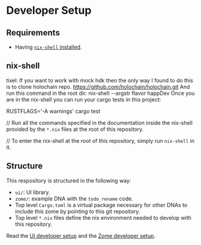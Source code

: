 # Developer Setup

## Requirements

- Having [`nix-shell` installed](https://developer.holochain.org/docs/install/).

## nix-shell

tixel: If you want to work with mock hdk then the only way I found to do this is to clone holochain repo.
https://github.com/holochain/holochain.git
And run this command in the root dir:
    nix-shell --argstr flavor happDev
Once you are in the nix-shell you can run your cargo tests in this project:

RUSTFLAGS='-A warnings' cargo test

// Run all the commands specified in the documentation inside the nix-shell provided by the `*.nix` files at the root of this repository.

// To enter the nix-shell at the root of this repository, simply run `nix-shell` in it.

## Structure

This respository is structured in the following way:

- `ui/`: UI library.
- `zome/`: example DNA with the `todo_rename` code.
- Top level `Cargo.toml` is a virtual package necessary for other DNAs to include this zome by pointing to this git repository.
- Top level `*.nix` files define the nix environment needed to develop with this repository.

Read the [UI developer setup](/ui/README.md) and the [Zome developer setup](/zome/README.md).
